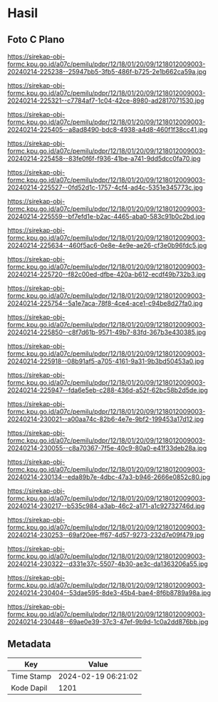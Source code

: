 # Hasil

## Foto C Plano

https://sirekap-obj-formc.kpu.go.id/a07c/pemilu/pdpr/12/18/01/20/09/1218012009003-20240214-225238--25947bb5-3fb5-486f-b725-2e1b662ca59a.jpg

https://sirekap-obj-formc.kpu.go.id/a07c/pemilu/pdpr/12/18/01/20/09/1218012009003-20240214-225321--c7784af7-1c04-42ce-8980-ad2817071530.jpg

https://sirekap-obj-formc.kpu.go.id/a07c/pemilu/pdpr/12/18/01/20/09/1218012009003-20240214-225405--a8ad8490-bdc8-4938-a4d8-460f1f38cc41.jpg

https://sirekap-obj-formc.kpu.go.id/a07c/pemilu/pdpr/12/18/01/20/09/1218012009003-20240214-225458--83fe0f6f-f936-41be-a741-9dd5dcc0fa70.jpg

https://sirekap-obj-formc.kpu.go.id/a07c/pemilu/pdpr/12/18/01/20/09/1218012009003-20240214-225527--0fd52d1c-1757-4cf4-ad4c-5351e345773c.jpg

https://sirekap-obj-formc.kpu.go.id/a07c/pemilu/pdpr/12/18/01/20/09/1218012009003-20240214-225559--bf7efd1e-b2ac-4465-aba0-583c91b0c2bd.jpg

https://sirekap-obj-formc.kpu.go.id/a07c/pemilu/pdpr/12/18/01/20/09/1218012009003-20240214-225634--460f5ac6-0e8e-4e9e-ae26-cf3e0b96fdc5.jpg

https://sirekap-obj-formc.kpu.go.id/a07c/pemilu/pdpr/12/18/01/20/09/1218012009003-20240214-225720--f82c00ed-dfbe-420a-b612-ecdf49b732b3.jpg

https://sirekap-obj-formc.kpu.go.id/a07c/pemilu/pdpr/12/18/01/20/09/1218012009003-20240214-225754--5a1e7aca-78f8-4ce4-ace1-c94be8d27fa0.jpg

https://sirekap-obj-formc.kpu.go.id/a07c/pemilu/pdpr/12/18/01/20/09/1218012009003-20240214-225850--c8f7d61b-9571-49b7-83fd-367b3e430385.jpg

https://sirekap-obj-formc.kpu.go.id/a07c/pemilu/pdpr/12/18/01/20/09/1218012009003-20240214-225918--08b91af5-a705-4161-9a31-9b3bd50453a0.jpg

https://sirekap-obj-formc.kpu.go.id/a07c/pemilu/pdpr/12/18/01/20/09/1218012009003-20240214-225947--fda6e5eb-c288-436d-a52f-62bc58b2d5de.jpg

https://sirekap-obj-formc.kpu.go.id/a07c/pemilu/pdpr/12/18/01/20/09/1218012009003-20240214-230021--a00aa74c-82b6-4e7e-9bf2-199453a17d12.jpg

https://sirekap-obj-formc.kpu.go.id/a07c/pemilu/pdpr/12/18/01/20/09/1218012009003-20240214-230055--c8a70367-7f5e-40c9-80a0-e41f33deb28a.jpg

https://sirekap-obj-formc.kpu.go.id/a07c/pemilu/pdpr/12/18/01/20/09/1218012009003-20240214-230134--eda89b7e-4dbc-47a3-b946-2666e0852c80.jpg

https://sirekap-obj-formc.kpu.go.id/a07c/pemilu/pdpr/12/18/01/20/09/1218012009003-20240214-230217--b535c984-a3ab-46c2-a171-a1c92732746d.jpg

https://sirekap-obj-formc.kpu.go.id/a07c/pemilu/pdpr/12/18/01/20/09/1218012009003-20240214-230253--69af20ee-ff67-4d57-9273-232d7e09f479.jpg

https://sirekap-obj-formc.kpu.go.id/a07c/pemilu/pdpr/12/18/01/20/09/1218012009003-20240214-230322--d331e37c-5507-4b30-ae3c-da1363206a55.jpg

https://sirekap-obj-formc.kpu.go.id/a07c/pemilu/pdpr/12/18/01/20/09/1218012009003-20240214-230404--53dae595-8de3-45b4-bae4-8f6b8789a98a.jpg

https://sirekap-obj-formc.kpu.go.id/a07c/pemilu/pdpr/12/18/01/20/09/1218012009003-20240214-230448--69ae0e39-37c3-47ef-9b9d-1c0a2dd876bb.jpg


## Metadata

| Key        | Value               |
| ---------- | ------------------- |
| Time Stamp | 2024-02-19 06:21:02 |
| Kode Dapil | 1201                |




